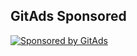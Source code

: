 <!-- GitAds-Verify: K32AOKR6C13N918M5EMRIVZMQN3F3N27 -->
## GitAds Sponsored
[![Sponsored by GitAds](https://staging.gitads.dev/v1/ad-serve?source=adityajha2005/solana-developer-docs@github)](https://staging.gitads.dev/v1/ad-track?source=adityajha2005/solana-developer-docs@github)

